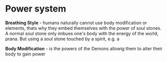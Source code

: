 # Power system

**Breathing Style** - humans naturally cannot use body modification or elements, thats why they embed themselves with the power of soul stones. A normal soul stone only imbues one's body with the energy of the world, prana. But using a soul stone touched by a spirit, e.g. a


**Body Modification** - is the powers of the Demons allowig them to alter their body to gain power